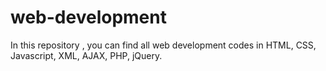 # web-development
In this repository , you can find all web development codes in HTML, CSS, Javascript, XML, AJAX, PHP, jQuery.
